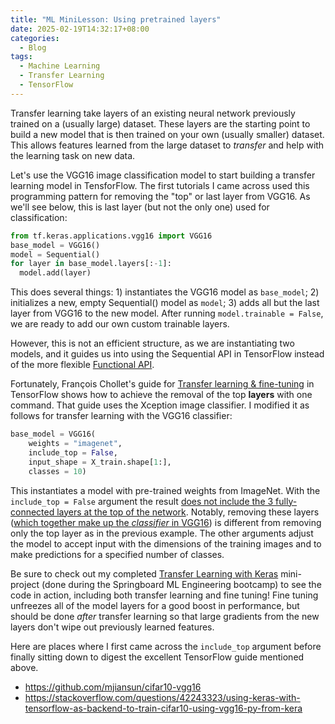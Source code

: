 ```yaml
---
title: "ML MiniLesson: Using pretrained layers"
date: 2025-02-19T14:32:17+08:00
categories:
  - Blog
tags:
  - Machine Learning
  - Transfer Learning
  - TensorFlow
---
```


Transfer learning take layers of an existing neural network previously trained on a (usually large) dataset.
These layers are the starting point to build a new model that is then trained on your own (usually smaller) dataset.
This allows features learned from the large dataset to *transfer* and help with the learning task on new data.

Let's use the VGG16 image classification model to start building a transfer learning model in TensforFlow.
The first tutorials I came across used this programming pattern for removing the "top" or last layer from VGG16.
As we'll see below, this is last layer (but not the only one) used for classification:

```python
from tf.keras.applications.vgg16 import VGG16
base_model = VGG16()
model = Sequential()
for layer in base_model.layers[:-1]:
  model.add(layer)
```

This does several things: 1) instantiates the VGG16 model as `base_model`; 2) initializes a new, empty Sequential() model as `model`; 3) adds all but the last layer from VGG16 to the new model.
After running `model.trainable = False`, we are ready to add our own custom trainable layers.

However, this is not an efficient structure, as we are instantiating two models, and it guides us into using the Sequential API in TensorFlow instead of the more flexible [Functional API](https://www.tensorflow.org/guide/keras/functional_api).

Fortunately, François Chollet's guide for [Transfer learning & fine-tuning](https://www.tensorflow.org/guide/keras/transfer_learning) in TensorFlow shows how to achieve the removal of the top **layers** with one command.
That guide uses the Xception image classifier.
I modified it as follows for transfer learning with the VGG16 classifier:

```python
base_model = VGG16(
    weights = "imagenet",
    include_top = False,
    input_shape = X_train.shape[1:],
    classes = 10)
```

This instantiates a model with pre-trained weights from ImageNet.
With the `include_top = False` argument the result [does not include the 3 fully-connected layers at the top of the network](https://keras.io/api/applications/vgg/).
Notably, removing these layers ([which together make up the *classifier* in VGG16](https://learnopencv.com/understanding-convolutional-neural-networks-cnn/#Fully-Connected-Classifier)) is different from removing only the top layer as in the previous example.
The other arguments adjust the model to accept input with the dimensions of the training images and to make predictions for a specified number of classes.

Be sure to check out my completed [Transfer Learning with Keras](https://github.com/jedick/mec2-projects/blob/main/Student_MLE_MiniProject_Fine_Tuning.ipynb) mini-project (done during the Springboard ML Engineering bootcamp) to see the code in action, including both transfer learning and fine tuning!
Fine tuning unfreezes all of the model layers for a good boost in performance, but should be done *after* transfer learning so that large gradients from the new layers don't wipe out previously learned features.

Here are places where I first came across the `include_top` argument before finally sitting down to digest the excellent TensorFlow guide mentioned above.
- <https://github.com/mjiansun/cifar10-vgg16>
- <https://stackoverflow.com/questions/42243323/using-keras-with-tensorflow-as-backend-to-train-cifar10-using-vgg16-py-from-kera>
